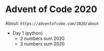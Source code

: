 # Advent of Code 2020

About: `https://adventofcode.com/2020/about`

- Day 1 (python)
  - 2 numbers sum 2020
  - 3 numbers sum 2020
